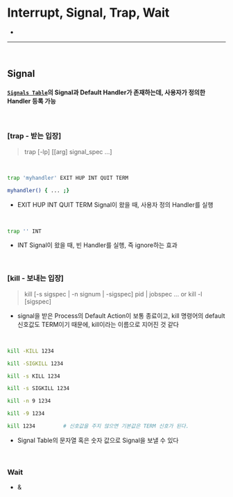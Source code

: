 # Interrupt, Signal, Trap, Wait
> 
* 

<hr> 
<br>

## Signal

#### [`Signals Table`](https://man7.org/linux/man-pages/man7/signal.7.html)의 Signal과 Default Handler가 존재하는데, 사용자가 정의한 Handler 등록 가능

<br>

### [trap - 받는 입장]
> trap [-lp] [[arg] signal_spec ...]

<br>

```bash
trap 'myhandler' EXIT HUP INT QUIT TERM  

myhandler() { ... ;}
```
* EXIT HUP INT QUIT TERM Signal이 왔을 때, 사용자 정의 Handler를 실행

<br>

```bash
trap '' INT
```
* INT Signal이 왔을 때, 빈 Handler를 실행, 즉 ignore하는 효과

<br>

### [kill - 보내는 입장]
> kill [-s sigspec | -n signum | -sigspec] pid | jobspec ... or kill -l [sigspec]
* signal을 받은 Process의 Default Action이 보통 종료이고, kill 명령어의 default 신호값도 TERM이기 때문에, kill이라는 이름으로 지어진 것 같다

<br>

```bash
kill -KILL 1234

kill -SIGKILL 1234

kill -s KILL 1234

kill -s SIGKILL 1234

kill -n 9 1234

kill -9 1234

kill 1234         # 신호값을 주지 않으면 기본값은 TERM 신호가 된다.
```
* Signal Table의 문자열 혹은 숫자 값으로 Signal을 보낼 수 있다 

  <br>

### Wait

* &
